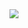 <!-- #image --><img align="center" src="https://apod.nasa.gov/apod/image/9912/hydraa_csx.jpg"></br><!-- #end -->

